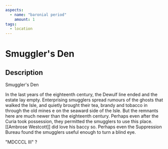 ```yaml
---
aspects: 
  - name: "baronial period"
    amount: 1
tags:
  - location
---
```


# Smuggler's Den

## Description
Smuggler's Den

In the last years of the eighteenth century, the Dewulf line ended and the estate lay empty. Enterprising smugglers spread rumours of the ghosts that walked the Isle, and quietly brought their tea, brandy and tobacco in through the old mines e on the seaward side of the Isle. But the remnants here are much newer than the eighteenth century. Perhaps even after the Curia took possession, they permitted the smugglers to use this place. [[Ambrose Westcott]] did love his baccy so. Perhaps even the Suppression Bureau found the smugglers useful enough to turn a blind eye. 

"MDCCCL III" ?